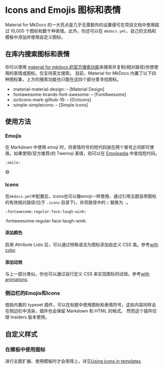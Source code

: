 # Icons and Emojis 图标和表情

Material for MkDocs 的一大亮点是几乎无需额外的设置便可在项目文档中使用超过 10,000 个图标和数千种表情。此外，你还可以在 `mkdocs.yml`、自己的文档和模板中添加并使用自定义图标。

## 在库内搜索图标和表情

你可以使用 [material for mkdocs 的官方搜索功能](https://squidfunk.github.io/mkdocs-material/reference/icons-emojis/#search)来搜索并复制(相对路径)你想使用的表情或图标。仅支持英文搜索。
目前，Material for MkDocs 内置了以下四种图标集，上方的搜索功能也只能在这四个部分里寻找图标。

- :material-material-design: – [Material Design]
- :fontawesome-brands-font-awesome: – [FontAwesome]
- :octicons-mark-github-16: – [Octicons]
- :simple-simpleicons: – [Simple Icons]

## 使用方法

### Emojis

在 Markdown 中使用 emoji 时，将表情符号的短代码放在两个冒号之间即可使用。如果使用(官方推荐)的 Twemoji 表情，则可以在 [Emojipedia](https://emojipedia.org/twitter/) 中查找短代码。

``` title="smile emoji"
:smile:
```

<!-- TODO:看看这个markdown有没有什么区别，如果有区别记得扩展到整个文档 -->

<div markdown>

:smile:

</div>

### Icons

在`mkdocs.yml`中配置后，icons也可以像emoji一样使用，通过引用主题自带图标的有效相对路径(位于 `.icons` 目录下)，并将路径中的 `/` 替换为 `-`。

``` title="face laugh wink icon"
:fontawesome-regular-face-laugh-wink:
```

<div  markdown>

:fontawesome-regular-face-laugh-wink:

</div>

#### 添加颜色

启用 Attribute Lists 后，可以通过特殊语法为图标添加自定义 CSS 类。参考[with color](https://squidfunk.github.io/mkdocs-material/reference/icons-emojis/#with-colors).

#### 添加动效

与上一部分类似，你也可以通过自行定义 CSS 来实现图标的动效。参考[with animations](https://squidfunk.github.io/mkdocs-material/reference/icons-emojis/#with-animations).

### 侧边栏的Emojis和Icons

借助内置的 typeset 插件，可以在标题中使用图标和表情符号，这些内容同样会在侧边栏中渲染，插件也会保留 Markdown 和 HTML 的格式。
然而这个插件仅限 Insiders 版本使用。

## 自定义样式

### 在模板中使用图标

进行主题扩展、使用模板时才会用得上，详见[Using icons in templates](https://squidfunk.github.io/mkdocs-material/reference/icons-emojis/#using-icons-in-templates).
